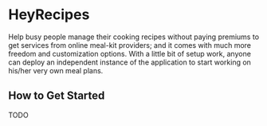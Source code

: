 # HeyRecipes

Help busy people manage their cooking recipes without paying premiums to get services from online meal-kit providers; and it comes with much more freedom and customization options. With a little bit of setup work, anyone can deploy an independent instance of the application to start working on his/her very own meal plans.

## How to Get Started

TODO
